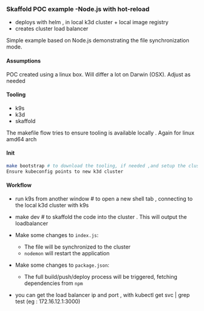 ###  Skaffold POC example -Node.js with hot-reload

- deploys with helm , in local k3d cluster + local image registry
- creates cluster load balancer

Simple example based on Node.js demonstrating the file synchronization mode.

#### Assumptions

POC created using a linux box. Will differ a lot on Darwin (OSX). Adjust as needed

#### Tooling

- k9s
- k3d
- skaffold

The makefile flow tries to ensure tooling is available locally . Again for linux amd64 arch

#### Init

```bash
make bootstrap # to download the tooling, if needed ,and setup the cluster. This will take a few minutes on first run.
Ensure kubeconfig points to new k3d cluster

```

#### Workflow

* run k9s from another window # to open a new shell tab , connecting to the local k3d cluster with k9s

* make dev # to skaffold the code into the cluster . This will output the loadbalancer

* Make some changes to `index.js`:
    * The file will be synchronized to the cluster
    * `nodemon` will restart the application
* Make some changes to `package.json`:
    * The full build/push/deploy process will be triggered, fetching dependencies from `npm`

* you can get the load balancer ip and port , with kubectl get svc | grep test (eg : 172.16.12.1:3000)
